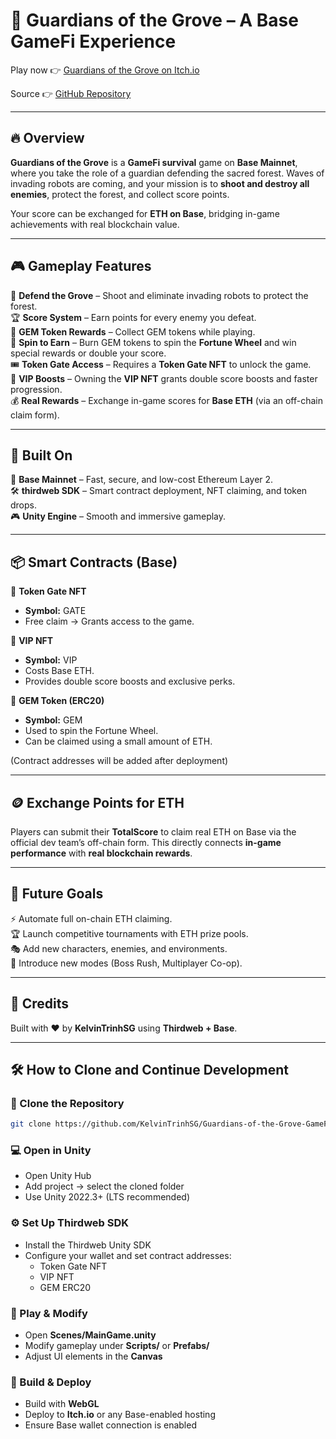 # 🌳 Guardians of the Grove – A Base GameFi Experience

Play now 👉 [Guardians of the Grove on Itch.io](https://thkien85.itch.io/guardians-of-the-grove-gamefi-on-base)

Source 👉 [GitHub Repository](https://github.com/KelvinTrinhSG/Guardians-of-the-Grove-GameFi-On-Base)

---

## 🔥 Overview

**Guardians of the Grove** is a **GameFi survival** game on **Base Mainnet**, where you take the role of a guardian defending the sacred forest. Waves of invading robots are coming, and your mission is to **shoot and destroy all enemies**, protect the forest, and collect score points.

Your score can be exchanged for **ETH on Base**, bridging in-game achievements with real blockchain value.

---

## 🎮 Gameplay Features

🤖 **Defend the Grove** – Shoot and eliminate invading robots to protect the forest.  
🏆 **Score System** – Earn points for every enemy you defeat.  
💎 **GEM Token Rewards** – Collect GEM tokens while playing.  
🔁 **Spin to Earn** – Burn GEM tokens to spin the **Fortune Wheel** and win special rewards or double your score.  
🎟️ **Token Gate Access** – Requires a **Token Gate NFT** to unlock the game.  
👑 **VIP Boosts** – Owning the **VIP NFT** grants double score boosts and faster progression.  
💰 **Real Rewards** – Exchange in-game scores for **Base ETH** (via an off-chain claim form).  

---

## 🧱 Built On

🔗 **Base Mainnet** – Fast, secure, and low-cost Ethereum Layer 2.  
🛠 **thirdweb SDK** – Smart contract deployment, NFT claiming, and token drops.  
🎮 **Unity Engine** – Smooth and immersive gameplay.  

---

## 📦 Smart Contracts (Base)

🧩 **Token Gate NFT**  
- **Symbol:** GATE  
- Free claim → Grants access to the game.  

👑 **VIP NFT**  
- **Symbol:** VIP  
- Costs Base ETH.  
- Provides double score boosts and exclusive perks.  

💠 **GEM Token (ERC20)**  
- **Symbol:** GEM  
- Used to spin the Fortune Wheel.  
- Can be claimed using a small amount of ETH.  

(Contract addresses will be added after deployment)  

---

## 🪙 Exchange Points for ETH

Players can submit their **TotalScore** to claim real ETH on Base via the official dev team’s off-chain form. This directly connects **in-game performance** with **real blockchain rewards**.

---

## 🌱 Future Goals

⚡ Automate full on-chain ETH claiming.  
🏆 Launch competitive tournaments with ETH prize pools.  
🎭 Add new characters, enemies, and environments.  
🤝 Introduce new modes (Boss Rush, Multiplayer Co-op).  

---

## 🙌 Credits

Built with ❤️ by **KelvinTrinhSG** using **Thirdweb + Base**.  

---

## 🛠️ How to Clone and Continue Development

### 🔄 Clone the Repository
```bash
git clone https://github.com/KelvinTrinhSG/Guardians-of-the-Grove-GameFi-On-Base.git
```

### 💻 Open in Unity
- Open Unity Hub  
- Add project → select the cloned folder  
- Use Unity 2022.3+ (LTS recommended)  

### ⚙️ Set Up Thirdweb SDK
- Install the Thirdweb Unity SDK  
- Configure your wallet and set contract addresses:  
  - Token Gate NFT  
  - VIP NFT  
  - GEM ERC20  

### 🧪 Play & Modify
- Open **Scenes/MainGame.unity**  
- Modify gameplay under **Scripts/** or **Prefabs/**  
- Adjust UI elements in the **Canvas**  

### 🚀 Build & Deploy
- Build with **WebGL**  
- Deploy to **Itch.io** or any Base-enabled hosting  
- Ensure Base wallet connection is enabled  
